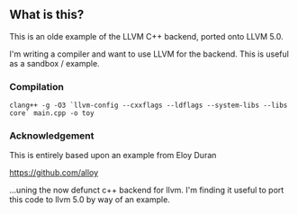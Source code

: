 
## What is this?

This is an olde example of the LLVM C++ backend, ported onto LLVM 5.0.

I'm writing a compiler and want to use LLVM for the backend.  This is useful as a sandbox / example.

### Compilation

```
clang++ -g -O3 `llvm-config --cxxflags --ldflags --system-libs --libs core` main.cpp -o toy 

```

### Acknowledgement

This is entirely based upon an example from Eloy Duran

https://github.com/alloy

...uning the now defunct c++ backend for llvm.  I'm finding it useful to port this code to llvm 5.0
by way of an example.